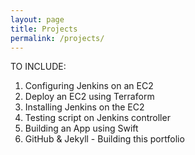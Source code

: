 ```yaml
---
layout: page
title: Projects
permalink: /projects/
---
```


TO INCLUDE:

1. Configuring Jenkins on an EC2
2. Deploy an EC2 using Terraform
3. Installing Jenkins on the EC2
4. Testing script on Jenkins controller
5. Building an App using Swift
6. GitHub & Jekyll - Building this portfolio